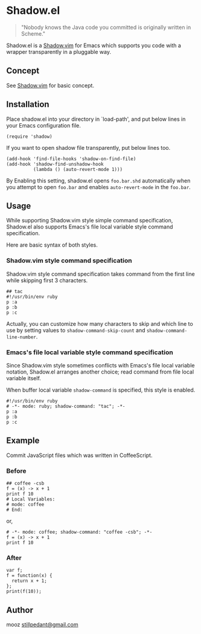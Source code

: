 # Shadow.el

> "Nobody knows the Java code you committed is originally written in Scheme."

Shadow.el is a [Shadow.vim](https://github.com/ujihisa/shadow.vim/) for Emacs which supports you code with a wrapper transparently in a pluggable way.

## Concept

See [Shadow.vim](https://github.com/ujihisa/shadow.vim/) for basic concept.

## Installation

Place shadow.el into your directory in `load-path', and put below lines in your Emacs configuration file.

    (require 'shadow)

If you want to open shadow file transparently, put below lines too.

    (add-hook 'find-file-hooks 'shadow-on-find-file)
    (add-hook 'shadow-find-unshadow-hook
              (lambda () (auto-revert-mode 1)))

By Enabling this setting, shadow.el opens `foo.bar.shd` automatically when you attempt to open `foo.bar` and enables `auto-revert-mode` in the `foo.bar`.

## Usage

While supporting Shadow.vim style simple command specification, Shadow.el also supports Emacs's file local variable style command specification.

Here are basic syntax of both styles.

### Shadow.vim style command specification

Shadow.vim style command specification takes command from the first line while skipping first 3 characters.

    ## tac
    #!/usr/bin/env ruby
    p :a
    p :b
    p :c

Actually, you can customize how many characters to skip and which line to use by setting values to `shadow-command-skip-count` and `shadow-command-line-number`.

### Emacs's file local variable style command specification

Since Shadow.vim style sometimes conflicts with Emacs's file local variable notation, Shadow.el arranges another choice; read command from file local variable itself.

When buffer local variable `shadow-command` is specified, this style is enabled.

    #!/usr/bin/env ruby
    # -*- mode: ruby; shadow-command: "tac"; -*-
    p :a
    p :b
    p :c

## Example

Commit JavaScript files which was written in CoffeeScript.

### Before

    ## coffee -csb
    f = (x) -> x + 1
    print f 10
    # Local Variables:
    # mode: coffee
    # End:

or,

    # -*- mode: coffee; shadow-command: "coffee -csb"; -*-
    f = (x) -> x + 1
    print f 10

### After

    var f;
    f = function(x) {
      return x + 1;
    };
    print(f(10));

## Author

mooz <stillpedant@gmail.com>
